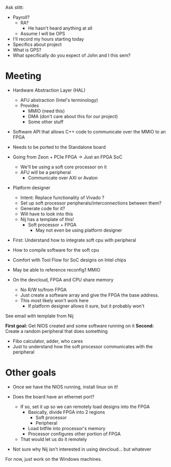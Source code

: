 Ask stitt:
- Payroll?
	- RA?
		- He hasn't heard anything at all
	- Assume I will be OPS
- I'll record my hours starting today
- Specifics about project
- What is GPS?
- What specifically do you expect of John and I this sem?


# Meeting
- Hardware Abstraction Layer (HAL)
	- AFU abstraction (Intel's terminology)
	- Provides
		- MMIO (need this)
		- DMA (don't care about this for our project)
		- Some other stuff
- Software API that allows C++ code to communicate over the MMIO to an FPGA
- Needs to be ported to the Standalone board
- Going from Zeon + PCIe FPGA -> Just an FPGA SoC
	- We'll be using a soft core processor on it
	- AFU will be a peripheral 
		- Communicate over AXI or Avalon
- Platform designer
	- Intent: Replace functionality of Vivado ?
	- Set up soft processor peripherals/interconnections between them?
	- Generate code for it?
	- Will have to look into this
	- Nij has a template of this!
		- Soft processor + FPGA
			- May not even be using platform designer

- First: Understand how to integrate soft cpu with peripheral
- How to compile software for the soft cpu
- Comfort with Tool Flow for SoC designs on Intel chips 
- May be able to reference reconfig1 MMIO

- On the devcloud, FPGA and CPU share memory
	- No R/W to/from FPGA
	- Just create a software array and give the FPGA the base address.
	- This most likely won't work here
		- If platform designer allows it sure, but it probably won't

See email with template from Nij

**First goal:** Get NIOS created and some software running on it
**Second:** Create a random peripheral that does something
- Fibo calculator, adder, who cares
- Just to understand how the soft processor communicates with the peripheral

# Other goals
- Once we have the NIOS running, install linux on it!
- Does the board have an ethernet port?
	- If so, set it up so we can remotely load designs into the FPGA
		- Basically, divide FPGA into 2 regions
			- Soft processor
			- Peripheral
		- Load bitfile into processor's memory
		- Processor configures other portion of FPGA
	- That would let us do it remotely

- Not sure why Nij isn't interested in using devcloud... but whatever


For now, just work on the Windows machines.

